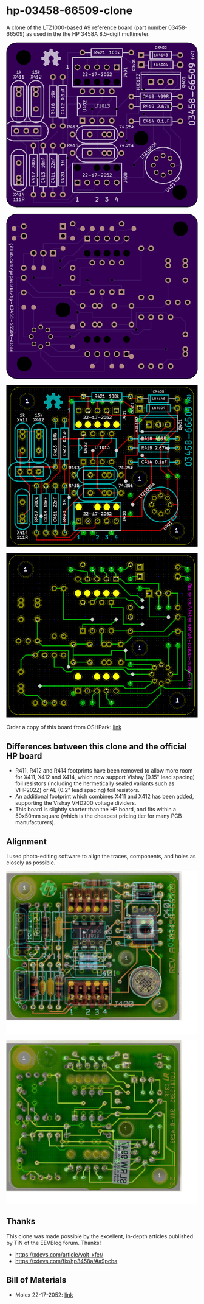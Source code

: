 # hp-03458-66509-clone

A clone of the LTZ1000-based A9 reference board (part number 03458-66509) as used in the the HP 3458A 8.5-digit multimeter.

![](kicad/releases/v2/top-large.png)

![](kicad/releases/v2/bottom-large.png)

![](kicad/releases/v2/top-kicad.png)

![](kicad/releases/v2/bottom-kicad.png)

Order a copy of this board from OSHPark: [link](https://oshpark.com/shared_projects/jP5xkfJy)

## Differences between this clone and the official HP board

- R411, R412 and R414 footprints have been removed to allow more room for X411, X412 and X414, which now support Vishay (0.15" lead spacing) foil resistors (including the hermetically sealed variants such as VHP202Z) or AE (0.2" lead spacing) foil resistors.
- An additional footprint which combines X411 and X412 has been added, supporting the Vishay VHD200 voltage dividers.
- This board is slightly shorter than the HP board, and fits within a 50x50mm square (which is the cheapest pricing tier for many PCB manufacturers).

## Alignment

I used photo-editing software to align the traces, components, and holes as closely as possible.

![](kicad/releases/v2/alignment/alignment-top-both.jpg)

![](kicad/releases/v2/alignment/alignment-bottom-both.jpg)

## Thanks

This clone was made possible by the excellent, in-depth articles published by TiN of the EEVBlog forum.  Thanks!
- https://xdevs.com/article/volt_xfer/
- https://xdevs.com/fix/hp3458a/#a9pcba

## Bill of Materials

- Molex 22-17-2052: [link](https://www.mouser.com/ProductDetail/Molex/22-17-2052/?qs=sGAEpiMZZMs%252bGHln7q6pm%252bS0pk2Wo0XxllCQVBT5EJg%3D)
